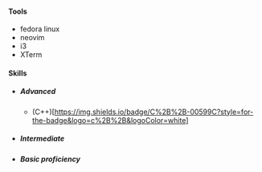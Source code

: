#### Tools
- fedora linux
- neovim
- i3
- XTerm

#### Skills
- ##### Advanced
  - (C++)[https://img.shields.io/badge/C%2B%2B-00599C?style=for-the-badge&logo=c%2B%2B&logoColor=white]
- ##### Intermediate
- ##### Basic proficiency
